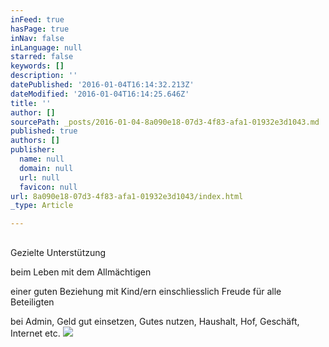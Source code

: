 ```yaml
---
inFeed: true
hasPage: true
inNav: false
inLanguage: null
starred: false
keywords: []
description: ''
datePublished: '2016-01-04T16:14:32.213Z'
dateModified: '2016-01-04T16:14:25.646Z'
title: ''
author: []
sourcePath: _posts/2016-01-04-8a090e18-07d3-4f83-afa1-01932e3d1043.md
published: true
authors: []
publisher:
  name: null
  domain: null
  url: null
  favicon: null
url: 8a090e18-07d3-4f83-afa1-01932e3d1043/index.html
_type: Article

---
```

## 

Gezielte Unterstützung

beim Leben mit dem Allmächtigen

einer guten Beziehung mit Kind/ern einschliesslich Freude für alle Beteiligten

bei Admin, Geld gut einsetzen, Gutes nutzen, Haushalt, Hof, Geschäft, Internet etc.
![](https://the-grid-user-content.s3-us-west-2.amazonaws.com/0a8338ed-09ad-4335-98ae-fa0d3b3c697f.jpg)